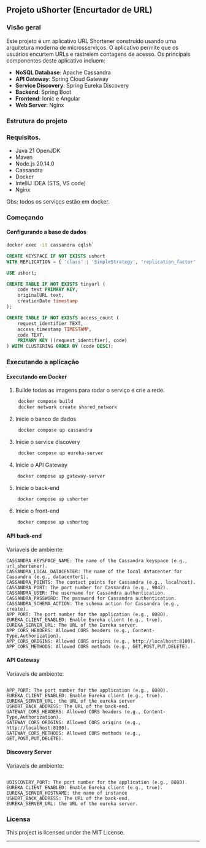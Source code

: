 ## Projeto uShorter (Encurtador de URL)

### Visão geral

Este projeto é um aplicativo URL Shortener construído usando uma arquitetura moderna de microsserviços. O aplicativo permite que os usuários encurtem URLs e rastreiem contagens de acesso. Os principais componentes deste aplicativo incluem:

- **NoSQL Database**: Apache Cassandra
- **API Gateway**: Spring Cloud Gateway
- **Service Discovery**: Spring Eureka Discovery
- **Backend**: Spring Boot
- **Frontend**: Ionic e Angular
- **Web Server**: Nginx

### Estrutura do projeto

### Requisitos.

- Java 21 OpenJDK
- Maven
- Node.js 20.14.0
- Cassandra
- Docker
- IntelliJ IDEA (STS, VS code)
- Nginx

Obs: todos os serviços estão em docker.

### Começando 

#### Configurando a base de dados 

```sh
docker exec -it cassandra cqlsh`
```

```sql
CREATE KEYSPACE IF NOT EXISTS ushort
WITH REPLICATION = { 'class' : 'SimpleStrategy', 'replication_factor' : 1 };

USE ushort;

CREATE TABLE IF NOT EXISTS tinyurl (
    code text PRIMARY KEY,
    originalURL text,
    creationDate timestamp
);

CREATE TABLE IF NOT EXISTS access_count (
    request_identifier TEXT,
    access_timestamp TIMESTAMP,
    code TEXT,
    PRIMARY KEY ((request_identifier), code)
) WITH CLUSTERING ORDER BY (code DESC);
```

### Executando a aplicação

#### Executando em Docker


1. Builde todas as imagens para rodar o serviço e crie a rede.

   ```bash
    docker compose build
    docker network create shared_network
   ```

2. Inicie o banco de dados

   ```bash
    docker compose up cassandra
   ```

3. Inicie o service discovery

   ```bash
    docker compose up eureka-server
   ```

4. Inicie o API Gateway

```bash
    docker compose up gateway-server
```

5. Inicie o back-end

```bash
    docker compose up ushorter
```

6. Inicie o front-end

```bash
    docker compose up ushortng
```
#### API back-end

Variaveis de ambiente:

```
CASSANDRA_KEYSPACE_NAME: The name of the Cassandra keyspace (e.g., url_shortener).
CASSANDRA_LOCAL_DATACENTER: The name of the local datacenter for Cassandra (e.g., datacenter1).
CASSANDRA_POINTS: The contact points for Cassandra (e.g., localhost).
CASSANDRA_PORT: The port number for Cassandra (e.g., 9042).
CASSANDRA_USER: The username for Cassandra authentication.
CASSANDRA_PASSWORD: The password for Cassandra authentication.
CASSANDRA_SCHEMA_ACTION: The schema action for Cassandra (e.g., create).
APP_PORT: The port number for the application (e.g., 8080).
EUREKA_CLIENT_ENABLED: Enable Eureka client (e.g., true).
EUREKA_SERVER_URL: The URL of the Eureka server.
APP_CORS_HEADERS: Allowed CORS headers (e.g., Content-Type,Authorization).
APP_CORS_ORIGINS: Allowed CORS origins (e.g., http://localhost:8100).
APP_CORS_METHODS: Allowed CORS methods (e.g., GET,POST,PUT,DELETE).
```
#### API Gateway

Variaveis de ambiente:

```

APP_PORT: The port number for the application (e.g., 8080).
EUREKA_CLIENT_ENABLED: Enable Eureka client (e.g., true).
EUREKA_SERVER_URL: the URL of the eureka server
USHORT_BACK_ADDRESS: The URL of the back-end.
GATEWAY_CORS_HEADERS: Allowed CORS headers (e.g., Content-Type,Authorization).
GATEWAY_CORS_ORIGINS: Allowed CORS origins (e.g., http://localhost:8100).
GATEWAY_CORS_METHODS: Allowed CORS methods (e.g., GET,POST,PUT,DELETE).
```
#### Discovery Server

Variaveis de ambiente:

```

UDISCOVERY_PORT: The port number for the application (e.g., 8080).
EUREKA_CLIENT_ENABLED: Enable Eureka client (e.g., true).
EUREKA_SERVER_HOSTNAME: the name of instance
USHORT_BACK_ADDRESS: The URL of the back-end.
EUREKA_SERVER_URL: the URL of the eureka server.
```

### Licensa

This project is licensed under the MIT License.

---
